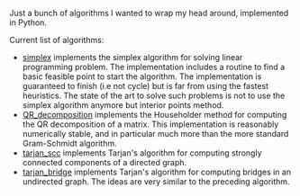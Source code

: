 Just a bunch of algorithms I wanted to wrap my head around, implemented in Python.

Current list of algorithms:
- [simplex](./simplex.py) implements the simplex algorithm for solving linear programming problem. The implementation includes a routine to find a basic feasible point to start the algorithm. The implementation is guaranteed to finish (i.e not cycle) but is far from using the fastest heuristics. The state of the art to solve such problems is not to use the simplex algorithm anymore but interior points method.
- [QR_decomposition](./QR_decomposition.py) implements the Householder method for computing the QR decomposition of a matrix. This implementation is reasonably numerically stable, and in particular much more than the more standard Gram-Schmidt algorithm. 
- [tarjan_scc](./tarjan_scc.py) implements Tarjan's algorithm for computing strongly connected components of a directed graph.
- [tarjan_bridge](./tarjan_bridge.py) implements Tarjan's algorithm for computing bridges in an undirected graph. The ideas are very similar to the preceding algorithm.